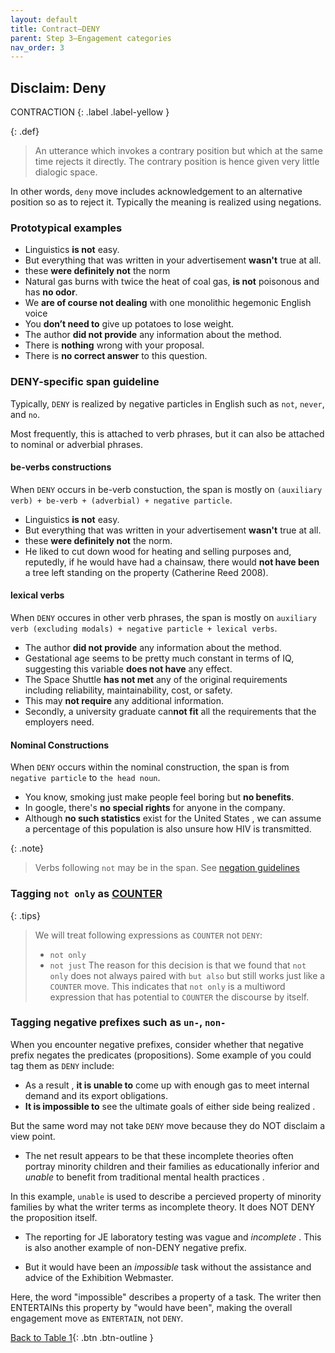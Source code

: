 ```yaml
---
layout: default
title: Contract–DENY
parent: Step 3–Engagement categories
nav_order: 3
---
```



## Disclaim: Deny

CONTRACTION
{: .label .label-yellow }

{: .def}
>An utterance which invokes a contrary position but which at the same time rejects it directly. The contrary position is hence given very little dialogic space.

In other words, `deny` move includes acknowledgement to an alternative position so as to reject it. Typically the meaning is realized using negations.


### Prototypical examples 

- Linguistics **is not** easy.
- But everything that was written in your advertisement **wasn't** true at all.
- these **were definitely not** the norm
- Natural gas burns with twice the heat of coal gas, **is not** poisonous and has **no odor**.
- We **are of course not dealing** with one monolithic hegemonic English voice
- You **don’t need to** give up potatoes to lose weight.
- The author **did not provide** any information about the method.
- There is **nothing** wrong with your proposal.
- There is **no correct answer** to this question.

### DENY-specific span guideline

Typically, `DENY` is realized by negative particles in English such as `not`, `never`, and `no`.

Most frequently, this is attached to verb phrases, but it can also be attached to nominal or adverbial phrases.

#### be-verbs constructions

When `DENY` occurs in be-verb constuction, the span is mostly on `(auxiliary verb) + be-verb + (adverbial) + negative particle`.
- Linguistics **is not** easy.
- But everything that was written in your advertisement **wasn't** true at all.
- these **were definitely not** the norm.
- He liked to cut down wood for heating and selling purposes and, reputedly, if he would have had a chainsaw, there would **not have been** a tree left standing on the property (Catherine Reed 2008).

#### lexical verbs
When `DENY` occures in other verb phrases, the span is mostly on `auxiliary verb (excluding modals) + negative particle + lexical verbs`.

- The author **did not provide** any information about the method.
- Gestational age seems to be pretty much constant in terms of IQ, suggesting this variable **does not have** any effect.
- The Space Shuttle **has not met** any of the original requirements including reliability, maintainability, cost, or safety.
- This may **not require** any additional information.
- Secondly, a university graduate can**not fit** all the requirements that the employers need.


#### Nominal Constructions

When `DENY` occurs within the nominal construction, the span is from `negative particle` to `the head noun`.

- You know, smoking just make people feel boring but **no benefits**.
- In google, there's **no special rights** for anyone in the company.
- Although **no such statistics** exist for the United States , we can assume a percentage of this population is also unsure how HIV is transmitted.



{: .note}
>Verbs following `not` may be in the span. See [negation guidelines](../2_Spans/VERB_gp.md/#negation)
 
### Tagging `not only` as [COUNTER](2_Part1_Understanding_Engagement.md#disclaim-counter)


{: .tips}
> We will treat following expressions as `COUNTER` not `DENY`:
> - `not only`
> - `not just`
> The reason for this decision is that we found that `not only` does not always paired with `but also` but still works just like a `COUNTER` move. This indicates that `not only` is a multiword expression that has potential to `COUNTER` the discourse by itself.


### Tagging negative prefixes such as `un-`, `non-`

When you encounter negative prefixes, consider whether that negative prefix negates the predicates (propositions).
Some example of you could tag them as `DENY` include:

- As a result , **it is unable to** come up with enough gas to meet internal demand and its export obligations.
- **It is impossible to** see the ultimate goals of either side being realized .

But the same word may not take `DENY` move because they do NOT disclaim a view point.
- The net result appears to be that these incomplete theories often portray minority children and their families as educationally inferior and _unable_ to benefit from traditional mental health practices .

In this example, `unable` is used to describe a percieved property of minority families by what the writer terms as incomplete theory. It does NOT DENY the proposition itself.

- The reporting for JE laboratory testing was vague and _incomplete_ .
This is also another example of non-DENY negative prefix.

- But it would have been an _impossible_ task without the assistance and advice of the Exhibition Webmaster.

Here, the word "impossible" describes a property of a task. The writer then ENTERTAINs this property by "would have been", making the overall engagement move as `ENTERTAIN`, not `DENY`. 


[Back to Table 1](index.md#table-1-categories-of-engagement-moves){: .btn .btn-outline }
